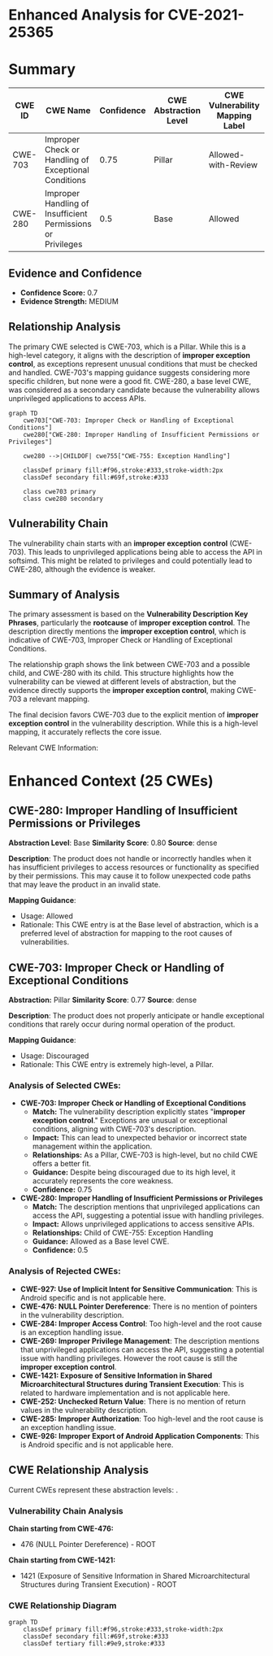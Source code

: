 # Enhanced Analysis for CVE-2021-25365

# Summary
| CWE ID | CWE Name | Confidence | CWE Abstraction Level | CWE Vulnerability Mapping Label | CWE-Vulnerability Mapping Notes |
|---|---|---|---|---|---|
| CWE-703 | Improper Check or Handling of Exceptional Conditions | 0.75 | Pillar | Allowed-with-Review | Primary CWE |
| CWE-280 | Improper Handling of Insufficient Permissions or Privileges | 0.5 | Base | Allowed | Secondary Candidate |

## Evidence and Confidence

*   **Confidence Score:** 0.7
*   **Evidence Strength:** MEDIUM

## Relationship Analysis
The primary CWE selected is CWE-703, which is a Pillar. While this is a high-level category, it aligns with the description of **improper exception control**, as exceptions represent unusual conditions that must be checked and handled. CWE-703's mapping guidance suggests considering more specific children, but none were a good fit. CWE-280, a base level CWE, was considered as a secondary candidate because the vulnerability allows unprivileged applications to access APIs.

```mermaid
graph TD
    cwe703["CWE-703: Improper Check or Handling of Exceptional Conditions"]
    cwe280["CWE-280: Improper Handling of Insufficient Permissions or Privileges"]
    
    cwe280 -->|CHILDOF| cwe755["CWE-755: Exception Handling"]
    
    classDef primary fill:#f96,stroke:#333,stroke-width:2px
    classDef secondary fill:#69f,stroke:#333
    
    class cwe703 primary
    class cwe280 secondary
```

## Vulnerability Chain
The vulnerability chain starts with an **improper exception control** (CWE-703). This leads to unprivileged applications being able to access the API in softsimd. This might be related to privileges and could potentially lead to CWE-280, although the evidence is weaker.

## Summary of Analysis
The primary assessment is based on the **Vulnerability Description Key Phrases**, particularly the **rootcause** of **improper exception control**. The description directly mentions the **improper exception control**, which is indicative of CWE-703, Improper Check or Handling of Exceptional Conditions.

The relationship graph shows the link between CWE-703 and a possible child, and CWE-280 with its child. This structure highlights how the vulnerability can be viewed at different levels of abstraction, but the evidence directly supports the **improper exception control**, making CWE-703 a relevant mapping.

The final decision favors CWE-703 due to the explicit mention of **improper exception control** in the vulnerability description. While this is a high-level mapping, it accurately reflects the core issue.

Relevant CWE Information:

# Enhanced Context (25 CWEs)

## CWE-280: Improper Handling of Insufficient Permissions or Privileges
**Abstraction Level**: Base
**Similarity Score**: 0.80
**Source**: dense

**Description**:
The product does not handle or incorrectly handles when it has insufficient privileges to access resources or functionality as specified by their permissions. This may cause it to follow unexpected code paths that may leave the product in an invalid state.

**Mapping Guidance**:
- Usage: Allowed
- Rationale: This CWE entry is at the Base level of abstraction, which is a preferred level of abstraction for mapping to the root causes of vulnerabilities.

## CWE-703: Improper Check or Handling of Exceptional Conditions
**Abstraction:** Pillar
**Similarity Score**: 0.77
**Source**: dense

**Description**:
The product does not properly anticipate or handle exceptional conditions that rarely occur during normal operation of the product.

**Mapping Guidance**:
- Usage: Discouraged
- Rationale: This CWE entry is extremely high-level, a Pillar.

### Analysis of Selected CWEs:

*   **CWE-703: Improper Check or Handling of Exceptional Conditions**
    *   **Match:** The vulnerability description explicitly states "**improper exception control**." Exceptions are unusual or exceptional conditions, aligning with CWE-703's description.
    *   **Impact:** This can lead to unexpected behavior or incorrect state management within the application.
    *   **Relationships:** As a Pillar, CWE-703 is high-level, but no child CWE offers a better fit.
    *   **Guidance:** Despite being discouraged due to its high level, it accurately represents the core weakness.
    *   **Confidence:** 0.75
*   **CWE-280: Improper Handling of Insufficient Permissions or Privileges**
    *   **Match:** The description mentions that unprivileged applications can access the API, suggesting a potential issue with handling privileges.
    *   **Impact:** Allows unprivileged applications to access sensitive APIs.
    *   **Relationships:** Child of CWE-755: Exception Handling
    *   **Guidance:** Allowed as a Base level CWE.
    *   **Confidence:** 0.5

### Analysis of Rejected CWEs:

*   **CWE-927: Use of Implicit Intent for Sensitive Communication**: This is Android specific and is not applicable here.
*   **CWE-476: NULL Pointer Dereference**: There is no mention of pointers in the vulnerability description.
*   **CWE-284: Improper Access Control**: Too high-level and the root cause is an exception handling issue.
*   **CWE-269: Improper Privilege Management**: The description mentions that unprivileged applications can access the API, suggesting a potential issue with handling privileges. However the root cause is still the **improper exception control**.
*   **CWE-1421: Exposure of Sensitive Information in Shared Microarchitectural Structures during Transient Execution**: This is related to hardware implementation and is not applicable here.
*   **CWE-252: Unchecked Return Value**: There is no mention of return values in the vulnerability description.
*   **CWE-285: Improper Authorization**: Too high-level and the root cause is an exception handling issue.
*   **CWE-926: Improper Export of Android Application Components**: This is Android specific and is not applicable here.


## CWE Relationship Analysis

Current CWEs represent these abstraction levels: .


### Vulnerability Chain Analysis

**Chain starting from CWE-476:**
- 476 (NULL Pointer Dereference) - ROOT


**Chain starting from CWE-1421:**
- 1421 (Exposure of Sensitive Information in Shared Microarchitectural Structures during Transient Execution) - ROOT



### CWE Relationship Diagram

```mermaid
graph TD
    classDef primary fill:#f96,stroke:#333,stroke-width:2px
    classDef secondary fill:#69f,stroke:#333
    classDef tertiary fill:#9e9,stroke:#333
```